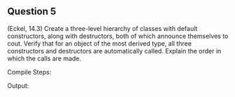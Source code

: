 ## Question 5

(Eckel, 14.3) Create a three-level hierarchy of classes with default constructors, along with destructors, both of which announce themselves to cout. Verify that for an object of the most derived type, all three constructors and destructors are automatically called. Explain the order in which the calls are made.

Compile Steps:

Output:
